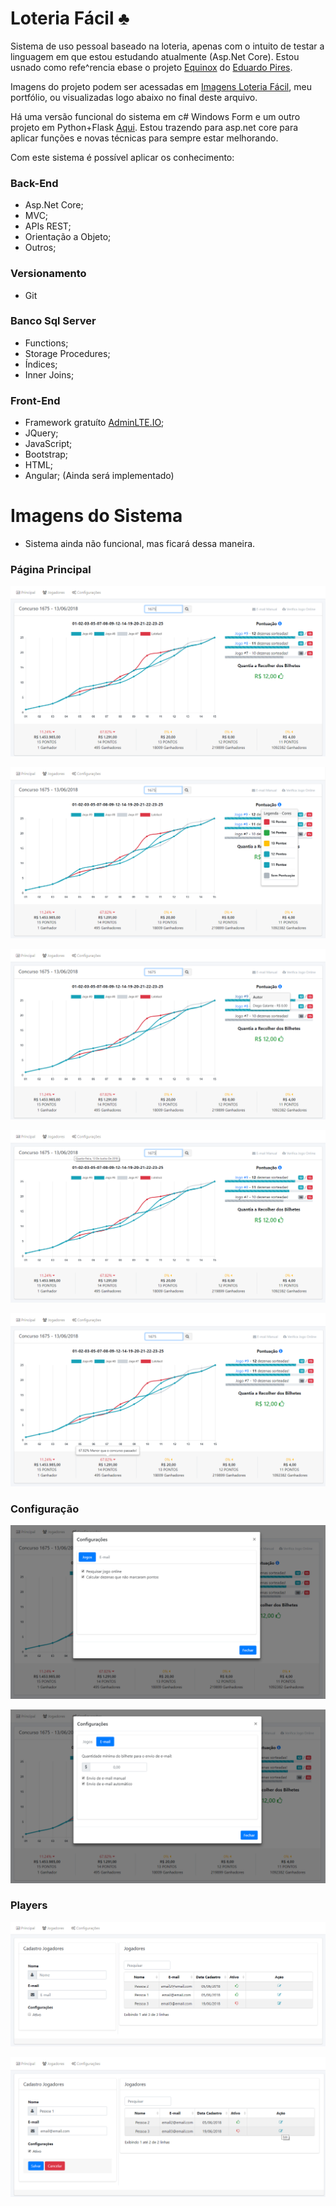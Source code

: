 # Loteria Fácil ♣

Sistema de uso pessoal baseado na loteria, apenas com o intuito de testar a linguagem em que estou estudando atualmente (Asp.Net Core).
Estou usnado como refe^rencia  ebase o projeto [Equinox](https://github.com/EduardoPires/EquinoxProject)  do [Eduardo Pires](https://github.com/EduardoPires/).

Imagens do projeto podem ser acessadas em [Imagens Loteria Fácil](https://drive.google.com/folderview?id=121vKkNHt1FrecUyWdeal1Qf7-Pu0hfz3), meu portfólio, ou visualizadas logo abaixo no final deste arquivo. 

Há uma versão funcional do sistema em c# Windows Form e um outro projeto em Python+Flask [Aqui](https://github.com/DiegoGalante/loteriafacil). Estou trazendo para asp.net core para aplicar funções e novas técnicas para sempre estar melhorando.

Com este sistema é possível aplicar os conhecimento: 

### Back-End
* Asp.Net Core;
* MVC;
* APIs REST;
* Orientação a Objeto;
* Outros;

### Versionamento
* Git

### Banco Sql Server
* Functions;
* Storage Procedures;
* Índices;
* Inner Joins;

### Front-End
* Framework gratuíto [AdminLTE.IO](https://adminlte.io/);
* JQuery;
* JavaScript;
* Bootstrap;
* HTML;
* Angular; (Ainda será implementado)


# Imagens do Sistema
* Sistema ainda não funcional, mas ficará dessa maneira.

### Página Principal
!['Página Principal'](https://github.com/DiegoGalante/loteriafacil/blob/master/app/static/img/images_app/1_index_0.png)

!['Página Principal'](https://github.com/DiegoGalante/loteriafacil/blob/master/app/static/img/images_app/2_index_1.png)

!['Página Principal'](https://github.com/DiegoGalante/loteriafacil/blob/master/app/static/img/images_app/3_index_2.png)

!['Página Principal'](https://github.com/DiegoGalante/loteriafacil/blob/master/app/static/img/images_app/4_index_3.png)

!['Página Principal'](https://github.com/DiegoGalante/loteriafacil/blob/master/app/static/img/images_app/5_index_4.png)

### Configuração
!['Configuração'](https://github.com/DiegoGalante/loteriafacil/blob/master/app/static/img/images_app/6_config_pt1.png)

!['Configuração'](https://github.com/DiegoGalante/loteriafacil/blob/master/app/static/img/images_app/7_config_pt2.png)

### Players
!['Players'](https://github.com/DiegoGalante/loteriafacil/blob/master/app/static/img/images_app/8_players.png)

!['Players'](https://github.com/DiegoGalante/loteriafacil/blob/master/app/static/img/images_app/9_players_1.png)
